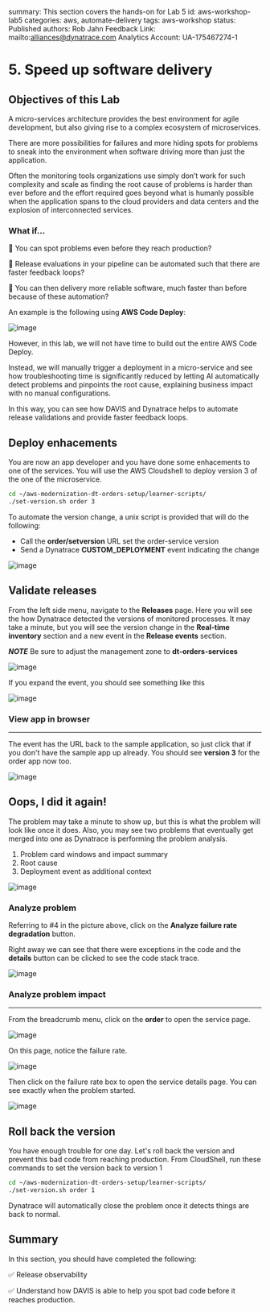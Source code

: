 summary: This section covers the hands-on for Lab 5
id: aws-workshop-lab5
categories: aws, automate-delivery
tags: aws-workshop
status: Published 
authors: Rob Jahn
Feedback Link: mailto:alliances@dynatrace.com
Analytics Account: UA-175467274-1

# 5. Speed up software delivery

## Objectives of this Lab
A micro-services architecture provides the best environment for agile development, but also giving rise to a complex ecosystem of microservices.

There are more possibilities for failures and more hiding spots for problems to sneak into the environment when software driving more than just the application.

Often the monitoring tools organizations use simply don’t work for such complexity and scale as finding the root cause of problems is harder than ever before and the effort required goes beyond what is humanly possible when the application spans to the cloud providers and data centers and the explosion of interconnected services. 

### What if...

🔷 You can spot problems even before they reach production?

🔷 Release evaluations in your pipeline can be automated such that there are faster feedback loops?

🔷 You can then delivery more reliable software, much faster than before because of these automation?

An example is the following using **AWS Code Deploy**:

![image](assets/aws-workshop/workflowanimated.gif)

However, in this lab, we will not have time to build out the entire AWS Code Deploy.

Instead, we will manually trigger a deployment in a micro-service and see how troubleshooting time is significantly reduced by letting AI automatically detect problems and pinpoints the root cause, explaining business impact with no manual configurations.

In this way, you can see how DAVIS and Dynatrace helps to automate release validations and provide faster feedback loops.

<!-- -->
## Deploy enhacements

You are now an app developer and you have done some enhacements to one of the services. You will use the AWS Cloudshell to deploy version 3 of the one of the microservice. 

```bash
cd ~/aws-modernization-dt-orders-setup/learner-scripts/
./set-version.sh order 3
```

To automate the version change, a unix script is provided that will do the following:
- Call the **order/setversion** URL set the order-service version
- Send a Dynatrace **CUSTOM_DEPLOYMENT** event indicating the change

![image](assets/aws-workshop/lab3-order-problem-usecase.png)

<!-- -->
## Validate releases

From the left side menu, navigate to the **Releases** page. Here you will see the how Dynatrace detected the versions of monitored processes. It may take a minute, but you will see the version change in the **Real-time inventory** section and a new event in the **Release events** section.

***NOTE*** Be sure to adjust the management zone to **dt-orders-services**

![image](assets/aws-workshop/lab3-release-order.png)

If you expand the event, you should see something like this

![image](assets/aws-workshop/lab3-release-order-event.png)

### View app in browser
----------------------

The event has the URL back to the sample application, so just click that if you don't have the sample app up already. You should see **version 3** for the order app now too.

![image](assets/aws-workshop/lab3-app-ui-order-version-3.png)

<!-- -->
## Oops, I did it again!

The problem may take a minute to show up, but this is what the problem will look like once it does. Also, you may see two problems that eventually get merged into one as Dynatrace is performing the problem analysis.

1.  Problem card windows and impact summary
2.  Root cause
3.  Deployment event as additional context

![image](assets/aws-workshop/lab3-order-problem.png)

### Analyze problem

Referring to \#4 in the picture above, click on the **Analyze failure rate degradation** button.

Right away we can see that there were exceptions in the code and the **details** button can be clicked to see the code stack trace.

![image](assets/aws-workshop/lab3-order-problem-detail.png)

### Analyze problem impact
-------------------------

From the breadcrumb menu, click on the **order** to open the service page.

![image](assets/aws-workshop/lab3-order-menu.png)

On this page, notice the failure rate.

![image](assets/aws-workshop/lab3-order-problem-service.png)

Then click on the failure rate box to open the service details page. You can see exactly when the problem started.

![image](assets/aws-workshop/lab3-order-problem-requests.png)

<!-- -->
## Roll back the version

You have enough trouble for one day. Let's roll back the version and prevent this bad code from reaching production. From CloudShell, run these commands to set the version back to version 1

```bash
cd ~/aws-modernization-dt-orders-setup/learner-scripts/
./set-version.sh order 1
```

Dynatrace will automatically close the problem once it detects things are back to normal. 

<!-- -->
## Summary

In this section, you should have completed the following:

✅ Release observability

✅ Understand how DAVIS is able to help you spot bad code before it reaches production.